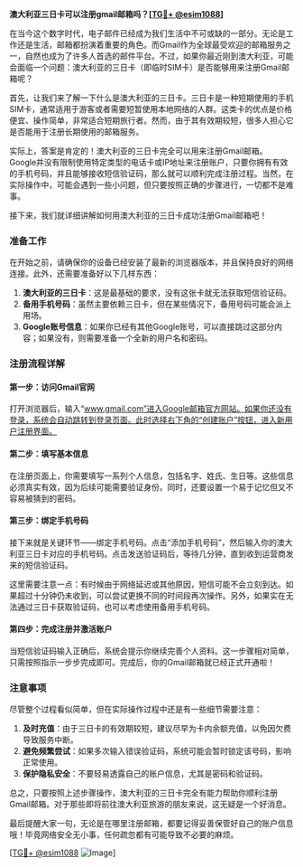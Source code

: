 **澳大利亚三日卡可以注册gmail邮箱吗？[[TG💪+ @esim1088](https://t.me/s/esim1088)]**

在当今这个数字时代，电子邮件已经成为我们生活中不可或缺的一部分。无论是工作还是生活，邮箱都扮演着重要的角色。而Gmail作为全球最受欢迎的邮箱服务之一，自然也成为了许多人首选的邮件平台。不过，如果你最近刚到澳大利亚，可能会面临一个问题：澳大利亚的三日卡（即临时SIM卡）是否能够用来注册Gmail邮箱呢？

首先，让我们来了解一下什么是澳大利亚的三日卡。三日卡是一种短期使用的手机SIM卡，通常适用于游客或者需要短暂使用本地网络的人群。这类卡的优点是价格便宜、操作简单，非常适合短期旅行者。然而，由于其有效期较短，很多人担心它是否能用于注册长期使用的邮箱服务。

实际上，答案是肯定的！澳大利亚的三日卡完全可以用来注册Gmail邮箱。Google并没有限制使用特定类型的电话卡或IP地址来注册账户，只要你拥有有效的手机号码，并且能够接收短信验证码，那么就可以顺利完成注册过程。当然，在实际操作中，可能会遇到一些小问题，但只要按照正确的步骤进行，一切都不是难事。

接下来，我们就详细讲解如何用澳大利亚的三日卡成功注册Gmail邮箱吧！

### 准备工作

在开始之前，请确保你的设备已经安装了最新的浏览器版本，并且保持良好的网络连接。此外，还需要准备好以下几样东西：

1. **澳大利亚的三日卡**：这是最基础的要求，没有这张卡就无法获取短信验证码。
2. **备用手机号码**：虽然主要依赖三日卡，但在某些情况下，备用号码可能会派上用场。
3. **Google账号信息**：如果你已经有其他Google账号，可以直接跳过这部分内容；如果没有，则需要准备一个全新的用户名和密码。

### 注册流程详解

#### 第一步：访问Gmail官网

打开浏览器后，输入“www.gmail.com”进入Google邮箱官方网站。如果你还没有登录，系统会自动跳转到登录页面。此时选择右下角的“创建账户”按钮，进入新用户注册界面。

#### 第二步：填写基本信息

在注册页面上，你需要填写一系列个人信息，包括名字、姓氏、生日等。这些信息必须真实有效，因为后续可能需要验证身份。同时，还要设置一个易于记忆但又不容易被猜到的密码。

#### 第三步：绑定手机号码

接下来就是关键环节——绑定手机号码。点击“添加手机号码”，然后输入你的澳大利亚三日卡对应的手机号码。点击发送验证码后，等待几分钟，直到收到运营商发来的短信验证码。

这里需要注意一点：有时候由于网络延迟或其他原因，短信可能不会立刻到达。如果超过十分钟仍未收到，可以尝试更换不同的时间段再次操作。另外，如果实在无法通过三日卡获取验证码，也可以考虑使用备用手机号码。

#### 第四步：完成注册并激活账户

当短信验证码输入正确后，系统会提示你继续完善个人资料。这一步骤相对简单，只需按照指示一步步完成即可。完成后，你的Gmail邮箱就已经正式开通啦！

### 注意事项

尽管整个过程看似简单，但在实际操作过程中还是有一些细节需要注意：

1. **及时充值**：由于三日卡的有效期较短，建议尽早为卡内余额充值，以免因欠费导致服务中断。
2. **避免频繁尝试**：如果多次输入错误验证码，系统可能会暂时锁定该号码，影响正常使用。
3. **保护隐私安全**：不要轻易透露自己的账户信息，尤其是密码和验证码。

总之，只要按照上述步骤操作，澳大利亚的三日卡完全有能力帮助你顺利注册Gmail邮箱。对于那些即将前往澳大利亚旅游的朋友来说，这无疑是一个好消息。

最后提醒大家一句，无论是在哪里注册邮箱，都要记得妥善保管好自己的账户信息哦！毕竟网络安全无小事，任何疏忽都有可能导致不必要的麻烦。

[[TG💪+ @esim1088](https://t.me/s/esim1088) ![Image](https://i.postimg.cc/4NQfJmqS/Snipaste-2025-05-13-00-14-12.png)]